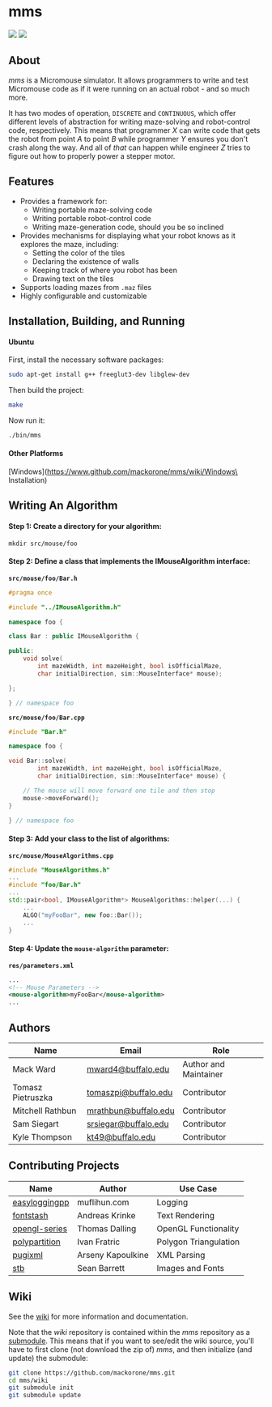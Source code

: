 # mms

![](https://github.com/mackorone/mms/wiki/imgs/mms.png)
![](https://github.com/mackorone/mms/wiki/imgs/mms.gif)

## About

*mms* is a Micromouse simulator. It allows programmers to write and test
Micromouse code as if it were running on an actual robot - and so much more.

It has two modes of operation, `DISCRETE` and `CONTINUOUS`, which offer
different levels of abstraction for writing maze-solving and robot-control
code, respectively. This means that programmer *X* can write code that gets the
robot from point *A* to point *B* while programmer *Y* ensures you don't crash
along the way. And all of *that* can happen while engineer *Z* tries to figure
out how to properly power a stepper motor.

## Features

* Provides a framework for:
    * Writing portable maze-solving code
    * Writing portable robot-control code
    * Writing maze-generation code, should you be so inclined
* Provides mechanisms for displaying what your robot knows as it explores the maze, including:
    * Setting the color of the tiles
    * Declaring the existence of walls
    * Keeping track of where you robot has been
    * Drawing text on the tiles
* Supports loading mazes from `.maz` files
* Highly configurable and customizable

## Installation, Building, and Running

#### Ubuntu

First, install the necessary software packages:
```bash
sudo apt-get install g++ freeglut3-dev libglew-dev
```
Then build the project:
```bash
make
```
Now run it:
```bash
./bin/mms
```

#### Other Platforms

[Windows](https://www.github.com/mackorone/mms/wiki/Windows\ Installation)

## Writing An Algorithm

#### Step 1: Create a directory for your algorithm:

```
mkdir src/mouse/foo
```

#### Step 2: Define a class that implements the IMouseAlgorithm interface:

**`src/mouse/foo/Bar.h`**
```c++
#pragma once

#include "../IMouseAlgorithm.h"

namespace foo {

class Bar : public IMouseAlgorithm {

public:
    void solve(
        int mazeWidth, int mazeHeight, bool isOfficialMaze,
        char initialDirection, sim::MouseInterface* mouse);

};

} // namespace foo
```

**`src/mouse/foo/Bar.cpp`**
```c++
#include "Bar.h"

namespace foo {

void Bar::solve(
        int mazeWidth, int mazeHeight, bool isOfficialMaze,
        char initialDirection, sim::MouseInterface* mouse) {

    // The mouse will move forward one tile and then stop
    mouse->moveForward();
}

} // namespace foo
```

#### Step 3: Add your class to the list of algorithms:

**`src/mouse/MouseAlgorithms.cpp`**
```c++
#include "MouseAlgorithms.h"
...
#include "foo/Bar.h"
...
std::pair<bool, IMouseAlgorithm*> MouseAlgorithms::helper(...) {
    ...
    ALGO("myFooBar", new foo::Bar());
    ...
}
```


#### Step 4: Update the `mouse-algorithm` parameter:

**`res/parameters.xml`**
```xml
...
<!-- Mouse Parameters -->
<mouse-algorithm>myFooBar</mouse-algorithm>
...
```

## Authors

| Name              | Email                | Role                  |
|-------------------|----------------------|-----------------------|
| Mack Ward         | mward4@buffalo.edu   | Author and Maintainer |
| Tomasz Pietruszka | tomaszpi@buffalo.edu | Contributor           |
| Mitchell Rathbun  | mrathbun@buffalo.edu | Contributor           |
| Sam Siegart       | srsiegar@buffalo.edu | Contributor           |
| Kyle Thompson     | kt49@buffalo.edu     | Contributor           |

## Contributing Projects

| Name                                                          | Author            | Use Case              |
|---------------------------------------------------------------|-------------------|-----------------------|
| [easyloggingpp](https://github.com/easylogging/easyloggingpp) | muflihun.com      | Logging               |
| [fontstash](https://github.com/akrinke/Font-Stash)            | Andreas Krinke    | Text Rendering        |
| [opengl-series](https://github.com/tomdalling/opengl-series)  | Thomas Dalling    | OpenGL Functionality  |
| [polypartition](https://github.com/ivanfratric/polypartition) | Ivan Fratric      | Polygon Triangulation |
| [pugixml](https://github.com/zeux/pugixml)                    | Arseny Kapoulkine | XML Parsing           |
| [stb](https://github.com/nothings/stb)                        | Sean Barrett      | Images and Fonts      |

## Wiki

See the [wiki](https://www.github.com/mackorone/mms/wiki) for more information and documentation.

Note that the *wiki* repository is contained within the *mms* repository as a
[submodule](https://git-scm.com/docs/git-submodule). This means that if you
want to see/edit the wiki source, you'll have to first clone (not download the
zip of) *mms*, and then initialize (and update) the submodule:

```bash
git clone https://github.com/mackorone/mms.git
cd mms/wiki
git submodule init
git submodule update
```
